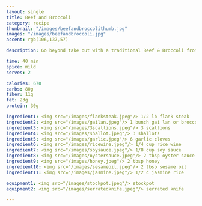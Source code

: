 ```yaml
---
layout: single
title: Beef and Broccoli
category: recipe
thumbnail: "/images/beefandbroccolithumb.jpg"
images: "/images/beefandbroccoli.jpg"
accent: rgb(106,137,57)

description: Go beyond take out with a traditional Beef & Broccoli from Shanghai. Thinly sliced strips of flank steak are stir fried with shallots, garlic, scallions and gai lan and served on top of jasmine rice.

time: 40 min
spice: mild
serves: 2

calories: 670
carbs: 80g
fiber: 11g
fat: 23g
protein: 30g

ingredient1: <img src="/images/flanksteak.jpeg"/> 1/2 lb flank steak
ingredient2: <img src="/images/gailan.jpeg"/> 1 bunch gai lan or broccoli rabe
ingredient3: <img src="/images/3scallions.jpeg"/> 3 scallions
ingredient4: <img src="/images/shallot.jpeg"/> 3 shallots
ingredient5: <img src="/images/garlic.jpeg"/> 6 garlic cloves
ingredient6: <img src="/images/ricewine.jpeg"/> 1/4 cup rice wine
ingredient7: <img src="/images/soysauce.jpeg"/> 1/8 cup soy sauce
ingredient8: <img src="/images/oystersauce.jpeg"/> 2 tbsp oyster sauce
ingredient9: <img src="/images/honey.jpeg"/> 2 tbsp honey
ingredient10: <img src="/images/sesameoil.jpeg"/> 2 tbsp sesame oil
ingredient11: <img src="/images/jasmine.jpeg"/> 1/2 c jasmine rice

equipment1: <img src="/images/stockpot.jpeg"/> stockpot
equipment2: <img src="/images/serratedknife.jpeg"/> serrated knife

---
```


